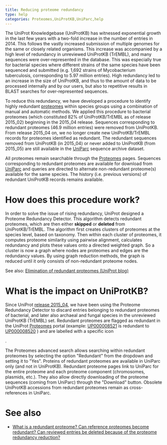```yaml
---
title: Reducing proteome redundancy
type: help
categories: Proteomes,UniProtKB,UniParc,help
---
```


The UniProt Knowledgebase (UniProtKB) has witnessed exponential growth in the last few years with a two-fold increase in the number of entries in 2014. This follows the vastly increased submission of multiple genomes for the same or closely related organisms. This increase was accompanied by a high level of redundancy in unreviewed UniProtKB (TrEMBL), and many sequences were over-represented in the database. This was especially true for bacterial species where different strains of the same species have been sequenced and submitted (e.g. 1,692 strains of Mycobacterium tuberculosis, corresponding to 5.97 million entries). High redundancy led to an increase in the size of UniProtKB, and thus to the amount of data to be processed internally and by our users, but also to repetitive results in BLAST searches for over-represented sequences.

To reduce this redundancy, we have developed a procedure to identify highly redundant [proteomes](https://www.uniprot.org/help/proteome) within species groups using a combination of manual and automatic methods. We applied this procedure to bacterial proteomes (which constituted 82% of UniProtKB/TrEMBL as of release 2015_02) beginning in the 2015_04 release. Sequences corresponding to redundant proteomes (46.9 million entries) were removed from UniProtKB. From release 2015_04 on, we no longer create new UniProtKB/TrEMBL records for proteomes identified as redundant. The redundant sequences removed from UniProtKB (in 2015_04) or never added to UniProtKB (from 2015_05) are still available in the [UniParc](https://www.uniprot.org/help/uniparc) sequence archive dataset.

All proteomes remain searchable through the [Proteomes](https://www.uniprot.org/proteomes) pages. Sequences corresponding to redundant proteomes are available for download from [UniParc](https://www.uniprot.org/help/uniparc) and queries are directed to alternate non-redundant proteome(s) available for the same species. The history (i.e. previous versions) of redundant UniProtKB records remains available.

# How does this procedure work?

In order to solve the issue of rising redundancy, UniProt designed a Proteome Redundancy Detector. This algorithm detects redundant proteomes, which are then either **skipped** or **deleted** from UniProtKB/TrEMBL. The algorithm first creates clusters of proteomes at the species level, based on taxonomy. Then within each cluster of proteomes, it computes proteome similarity using pairwise alignment, calculates redundancy and plots these values onto a directed weighted graph. So a cluster is now a graph where nodes are proteomes and edges are the redundancy values. By using graph reduction methods, the graph is reduced until it only consists of non-redundant proteome nodes.

See also: [Elimination of redundant proteomes (UniProt blog)](https://insideuniprot.blogspot.com/2015/05/)

# What is the impact on UniProtKB?

Since UniProt [release 2015_04](https://www.uniprot.org/release-notes/2015-04-01-release), we have been using the Proteome Redundancy Detector to discard entries belonging to redundant proteomes of bacterial, and later also archaeal and fungal species in the unreviewed UniProtKB (TrEMBL) set. Redundant proteomes are flagged as redundant in the UniProt [Proteomes](https://www.uniprot.org/proteomes) portal (example: [UP000008521](https://www.uniprot.org/proteomes/UP000008521) is redundant to [UP000008520](https://www.uniprot.org/proteomes/UP000008520) ) and are labelled with a specific icon

.

The Proteomes advanced search allows searching within redundant proteomes by selecting the option "Redundant" from the dropdown and setting it to "Yes". Proteins of redundant proteomes are available in UniParc only (and not in UniProtKB). Redundant proteome pages link to UniParc for the entire proteome and each proteome component (chromosomes, plasmids, etc.). They also allow directly downloading of the proteome sequences (coming from UniParc) through the "Download" button. Obsolete UniProtKB accessions from redundant proteomes remain as cross-references in UniParc.

# See also

- [What is a redundant proteome? Can reference proteomes become redundant? Can reviewed entries be deleted because of the proteome redundancy reduction?](https://www.uniprot.org/help/proteome_redundancy_faq)

